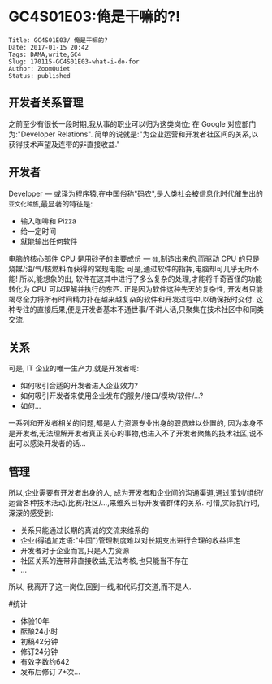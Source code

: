 # GC4S01E03:俺是干嘛的?!

    Title: GC4S01E03/ 俺是干嘛的?
    Date: 2017-01-15 20:42
    Tags: DAMA,write,GC4
    Slug: 170115-GC4S01E03-what-i-do-for
    Author: ZoomQuiet
    Status: published


## 开发者关系管理
之前至少有很长一段时期,我从事的职业可以归为这类岗位;
在 Google 对应部门为:"Developer Relations".
简单的说就是:"为企业运营和开发者社区间的关系,以获得技术声望及连带的非直接收益."

## 开发者
Developer — 或译为程序猿,在中国俗称"码农",是人类社会被信息化时代催生出的 `亚文化种族`,最显著的特征是:

- 输入咖啡和 Pizza
- 给一定时间
- 就能输出任何软件

电脑的核心部件 CPU 是用砂子的主要成份 — `硅`,制造出来的,而驱动 CPU 的只是烧媒/油/气/核燃料而获得的常规电能;
可是,通过软件的指挥,电脑却可几乎无所不能!
所以,能想象的出, 软件在这其中进行了多么复杂的处理,才能将千奇百怪的功能转化为 CPU 可以理解并执行的东西.
正是因为软件这种先天的复杂性, 开发者只能竭尽全力将所有时间精力扑在越来越复杂的软件和开发过程中,以确保按时交付.
这种专注的直接后果,便是开发者基本不通世事/不讲人话,只聚集在技术社区中和同类交流.

## 关系
可是, IT 企业的唯一生产力,就是开发者呢:

- 如何吸引合适的开发者进入企业效力?
- 如何吸引开发者来使用企业发布的服务/接口/模块/软件/…?
- 如何...

一系列和开发者相关的问题,都是人力资源专业出身的职员难以处置的, 因为本身不是开发者,无法理解开发者真正关心的事物,也进入不了开发者聚集的技术社区,说不出可以感染开发者的话… 

## 管理
所以,企业需要有开发者出身的人, 成为开发者和企业间的沟通渠道,通过策划/组织/运营各种技术活动/比赛/社区/…,来维系目标开发者群体的关系.
可惜,实际执行时,深深的感受到:

- 关系只能通过长期的真诚的交流来维系的
- 企业(得追加定语:"中国")管理制度难以对长期支出进行合理的收益评定
- 开发者对于企业而言,只是人力资源
- 社区关系的连带非直接收益,无法考核,也只能当不存在
- …

所以, 我离开了这一岗位,回到一线,和代码打交道,而不是人.

#统计

- 体验10年
- 酝酿24小时
- 初稿42分钟
- 修订24分钟
- 有效字数约642
- 发布后修订 7+次…